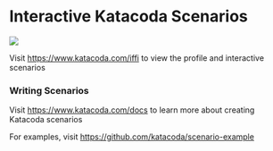# Interactive Katacoda Scenarios

[![](http://shields.katacoda.com/katacoda/iffi/count.svg)](https://www.katacoda.com/iffi "Get your profile on Katacoda.com")

Visit https://www.katacoda.com/iffi to view the profile and interactive scenarios

### Writing Scenarios
Visit https://www.katacoda.com/docs to learn more about creating Katacoda scenarios

For examples, visit https://github.com/katacoda/scenario-example
